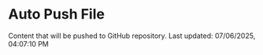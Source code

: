 # Auto Push File

Content that will be pushed to GitHub repository.
Last updated: 07/06/2025, 04:07:10 PM